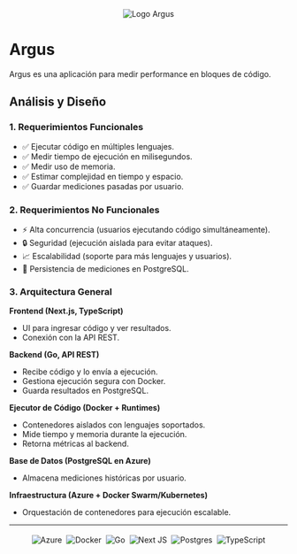 <div align="center" style="margin-bottom: 2rem;">
    <img src="https://drive.google.com/uc?export=view&id=1QILOyhInaZghhRl0NyN_vv8DOP9qzVFA" alt="Logo Argus" style="max-width: 200px; height: auto;">
  </div>


# Argus

Argus es una aplicación para medir performance en bloques de código.

## Análisis y Diseño

### 1. Requerimientos Funcionales

- ✅ Ejecutar código en múltiples lenguajes.
- ✅ Medir tiempo de ejecución en milisegundos.
- ✅ Medir uso de memoria. 
- ✅ Estimar complejidad en tiempo y espacio.
- ✅ Guardar mediciones pasadas por usuario.

### 2. Requerimientos No Funcionales

- ⚡ Alta concurrencia (usuarios ejecutando código simultáneamente).
- 🔒 Seguridad (ejecución aislada para evitar ataques).
- 📈 Escalabilidad (soporte para más lenguajes y usuarios).
- 💾 Persistencia de mediciones en PostgreSQL.

### 3. Arquitectura General

**Frontend (Next.js, TypeScript)**

*   UI para ingresar código y ver resultados. 
*   Conexión con la API REST.

**Backend (Go, API REST)**

*   Recibe código y lo envía a ejecución. 
*   Gestiona ejecución segura con Docker. 
*   Guarda resultados en PostgreSQL. 

**Ejecutor de Código (Docker + Runtimes)**

*   Contenedores aislados con lenguajes soportados.
*   Mide tiempo y memoria durante la ejecución.
*   Retorna métricas al backend.

**Base de Datos (PostgreSQL en Azure)**

*   Almacena mediciones históricas por usuario. 

**Infraestructura (Azure + Docker Swarm/Kubernetes)**

*   Orquestación de contenedores para ejecución escalable.

<hr>

<div align="center" style="display: flex; justify-content: center;">
<img src="https://img.shields.io/badge/azure-%230072C6.svg?style=for-the-badge&logo=microsoftazure&logoColor=white" alt="Azure" style="margin: 4px;">
<img src="https://img.shields.io/badge/docker-%230db7ed.svg?style=for-the-badge&logo=docker&logoColor=white" alt="Docker" style="margin: 4px;">
<img src="https://img.shields.io/badge/go-%2300ADD8.svg?style=for-the-badge&logo=go&logoColor=white" alt="Go" style="margin: 4px;">
<img src="https://img.shields.io/badge/Next-black?style=for-the-badge&logo=next.js&logoColor=white" alt="Next JS" style="margin: 4px;">
<img src="https://img.shields.io/badge/postgres-%23316192.svg?style=for-the-badge&logo=postgresql&logoColor=white" alt="Postgres" style="margin: 4px;">
<img src="https://img.shields.io/badge/typescript-%23007ACC.svg?style=for-the-badge&logo=typescript&logoColor=white" alt="TypeScript" style="margin: 4px;">
</div>

</div>
</div>
